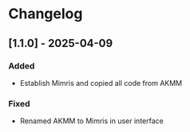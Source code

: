 # Changelog

## [1.1.0] - 2025-04-09
### Added
- Establish Mimris and copied all code from AKMM
### Fixed
- Renamed AKMM to Mimris in user interface
